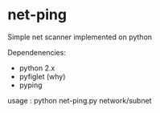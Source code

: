 # net-ping
Simple net scanner implemented on python

Dependenencies:
* python 2.x
* pyfiglet (why)
* pyping

usage : python net-ping.py network/subnet
